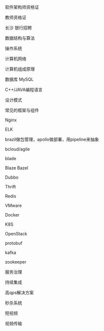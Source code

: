 

软件架构师资格证

教师资格证

长沙 银行招聘

数据结构与算法

操作系统

计算机网络

计算机组成原理

数据库 MySQL

C++/JAVA编程语言

设计模式

常见的框架与组件

Nginx

ELK

brazil做包管理，apollo做部署，用pipeline来抽象

bcloud/agile

blade

Blaze Bazel

Dubbo

Thrift

Redis

VMware

Docker

K8S

OpenStack

protobuf

kafka

zookeeper

服务治理

持续集成

高qps解决方案

秒杀系统

短视频

视频传输

